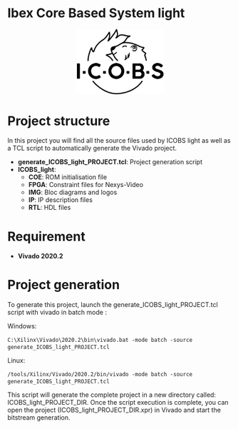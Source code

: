 Ibex Core Based System light
================================================================

<div align="center"><img src="ICOBS_light/IMG/logo_ICOBS_bl.png" width="200"/></div>

# Project structure

In this project you will find all the source files used by ICOBS light as well as a TCL script to automatically generate the Vivado project.

- **generate_ICOBS_light_PROJECT.tcl**: Project generation script
- **ICOBS_light**:
    - **COE**: ROM initialisation file
    - **FPGA**: Constraint files for Nexys-Video
    - **IMG**: Bloc diagrams and logos
    - **IP**: IP description files
    - **RTL**: HDL files

# Requirement

- **Vivado 2020.2**

# Project generation

To generate this project, launch the generate_ICOBS_light_PROJECT.tcl script with vivado in batch mode :

Windows:

```
C:\Xilinx\Vivado\2020.2\bin\vivado.bat -mode batch -source generate_ICOBS_light_PROJECT.tcl
```

Linux:

```
/tools/Xilinx/Vivado/2020.2/bin/vivado -mode batch -source generate_ICOBS_light_PROJECT.tcl
```

This script will generate the complete project in a new directory called: ICOBS_light_PROJECT_DIR.
Once the script execution is complete, you can open the project (ICOBS_light_PROJECT_DIR.xpr) in Vivado and start the bitstream generation.
